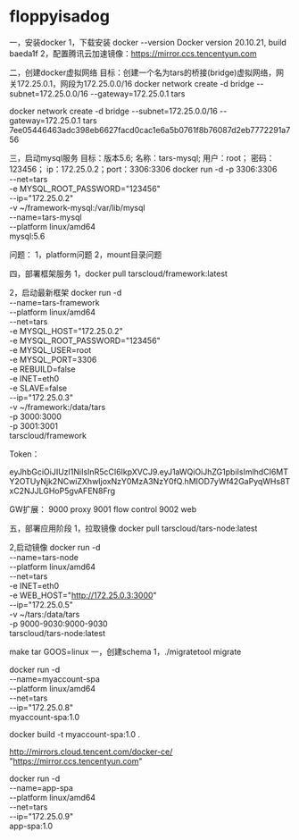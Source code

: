 # floppyisadog
一，安装docker
1，下载安装
	docker --version
	Docker version 20.10.21, build baeda1f
2，配置腾讯云加速镜像：https://mirror.ccs.tencentyun.com

二，创建docker虚拟网络
目标：创建一个名为tars的桥接(bridge)虚拟网络，网关172.25.0.1，网段为172.25.0.0/16
docker network create -d bridge --subnet=172.25.0.0/16 --gateway=172.25.0.1 tars

docker network create -d bridge --subnet=172.25.0.0/16 --gateway=172.25.0.1 tars
7ee05446463adc398eb6627facd0cac1e6a5b0761f8b76087d2eb7772291a756




三，启动mysql服务
目标：版本5.6; 名称：tars-mysql; 用户：root； 密码：123456； ip：172.25.0.2；port：3306:3306
docker run -d -p 3306:3306 \
    --net=tars \
    -e MYSQL_ROOT_PASSWORD="123456" \
    --ip="172.25.0.2" \
    -v ~/framework-mysql:/var/lib/mysql \
    --name=tars-mysql \
    --platform linux/amd64 \
    mysql:5.6

问题：
1，platform问题
2，mount目录问题


四，部署框架服务
1，docker pull tarscloud/framework:latest

2，启动最新框架
docker run -d \
    --name=tars-framework \
    --platform linux/amd64 \
    --net=tars \
    -e MYSQL_HOST="172.25.0.2" \
    -e MYSQL_ROOT_PASSWORD="123456" \
    -e MYSQL_USER=root \
    -e MYSQL_PORT=3306 \
    -e REBUILD=false \
    -e INET=eth0 \
    -e SLAVE=false \
    --ip="172.25.0.3" \
    -v ~/framework:/data/tars \
    -p 3000:3000 \
    -p 3001:3001 \
    tarscloud/framework


Token：

eyJhbGciOiJIUzI1NiIsInR5cCI6IkpXVCJ9.eyJ1aWQiOiJhZG1pbiIsImlhdCI6MTY2OTUyNjk2NCwiZXhwIjoxNzY0MzA3NzY0fQ.hMIOD7yWf42GaPyqWHs8TxC2NJJLGHoP5gvAFEN8Frg


GW扩展：
9000 proxy
9001 flow control
9002 web



五，部署应用阶段
1，拉取镜像
docker pull tarscloud/tars-node:latest

2,启动镜像
docker run -d \
    --name=tars-node \
    --platform linux/amd64 \
    --net=tars \
    -e INET=eth0 \
    -e WEB_HOST="http://172.25.0.3:3000" \
    --ip="172.25.0.5" \
    -v ~/tars:/data/tars \
    -p 9000-9030:9000-9030 \
    tarscloud/tars-node:latest



 make tar GOOS=linux
 一，创建schema
1，./migratetool migrate


docker run -d \
    --name=myaccount-spa \
    --platform linux/amd64 \
    --net=tars \
    --ip="172.25.0.8" \
    myaccount-spa:1.0

docker build -t myaccount-spa:1.0 .

http://mirrors.cloud.tencent.com/docker-ce/
"https://mirror.ccs.tencentyun.com"


docker run -d \
    --name=app-spa \
    --platform linux/amd64 \
    --net=tars \
    --ip="172.25.0.9" \
    app-spa:1.0

